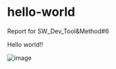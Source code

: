 # hello-world
Report for SW_Dev_Tool&amp;Method#6


Hello world!!


![image](https://user-images.githubusercontent.com/43779331/199023734-bd5502fa-8f38-4479-a3e3-647f83b490a7.png)
